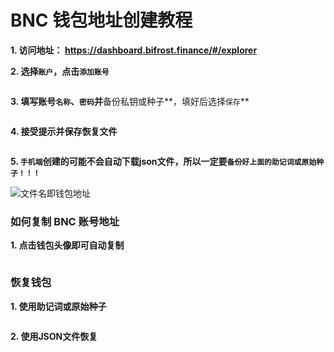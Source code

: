 # BNC 钱包地址创建教程

**1. 访问地址： <https://dashboard.bifrost.finance/#/explorer>**

**2. 选择`账户`，点击`添加账号`**


<img :src="$withBase('/zh/bnc-wallet-tutorials-01.png')" alt="" />

**3. 填写账号`名称`、`密码`并**备份私钥或种子**，填好后选择`保存`**


<img :src="$withBase('/zh/bnc-wallet-tutorials-02.png')" alt="" />

**4. 接受提示并保存恢复文件**


<img :src="$withBase('/zh/bnc-wallet-tutorials-03.png')" alt="" />

**5. `手机端`创建的可能不会自动下载json文件，所以一定要`备份好上面的助记词或原始种子！！！`**


<img :src="$withBase('/zh/bnc-wallet-tutorials-04.png')" alt="文件名即钱包地址" />

### 如何复制 BNC 账号地址

**1. 点击钱包头像即可自动复制**

<img :src="$withBase('/zh/bnc-wallet-tutorials-05.png')" alt="" />

### 恢复钱包

**1. 使用助记词或原始种子**


<img :src="$withBase('/zh/bnc-wallet-tutorials-06.png')" alt="" />

**2. 使用JSON文件恢复**


<img :src="$withBase('/zh/bnc-wallet-tutorials-07.png')" alt="" />
